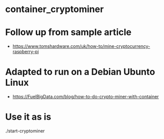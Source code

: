 # container_cryptominer

  # Follow up from sample article 
  - https://www.tomshardware.com/uk/how-to/mine-cryptocurrency-raspberry-pi

  # Adapted to run on a Debian Ubunto Linux
  - https://FuelBigData.com/blog/how-to-do-crypto-miner-with-container

  # Use it as is

  ./start-cryptominer

